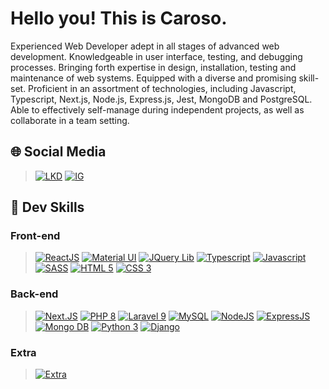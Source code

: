 # Hello you! This is Caroso.
Experienced Web Developer adept in all stages of advanced web development. Knowledgeable in user interface, testing, and debugging processes. Bringing forth expertise in design, installation, testing and maintenance of web systems. Equipped with a diverse and promising skill-set. Proficient in an assortment of technologies, including Javascript, Typescript, Next.js, Node.js, Express.js, Jest, MongoDB and PostgreSQL. Able to effectively self-manage during independent projects, as well as collaborate in a team setting.

## 🌐 Social Media
> [![LKD](https://skills.thijs.gg/icons?i=linkedin&theme=dark)](https://linkedin.com/in/rafael-karoso)
> [![IG](https://skills.thijs.gg/icons?i=instagram&theme=dark)](https://instagram.com/rafaelcaroso)

## 🎯 Dev Skills

### Front-end
> [![ReactJS](https://skills.thijs.gg/icons?i=react&theme=dark)](https://rafaelcaroso.com/)
> [![Material UI](https://skills.thijs.gg/icons?i=mui&theme=dark)](https://rafaelcaroso.com/)
> [![JQuery Lib](https://skills.thijs.gg/icons?i=jquery&theme=dark)](https://rafaelcaroso.com/)
> [![Typescript](https://skills.thijs.gg/icons?i=typescript&theme=dark)](https://rafaelcaroso.com/)
> [![Javascript](https://skills.thijs.gg/icons?i=javascript&theme=dark)](https://rafaelcaroso.com/)
> [![SASS](https://skills.thijs.gg/icons?i=sass&theme=dark)](https://rafaelcaroso.com/)
> [![HTML 5](https://skills.thijs.gg/icons?i=html&theme=dark)](https://rafaelcaroso.com/)
> [![CSS 3](https://skills.thijs.gg/icons?i=css&theme=dark)](https://rafaelcaroso.com/)
### Back-end
> [![Next.JS](https://skills.thijs.gg/icons?i=next&theme=dark)](https://rafaelcaroso.com/)
> [![PHP 8](https://skills.thijs.gg/icons?i=php&theme=dark)](https://rafaelcaroso.com/)
> [![Laravel 9](https://skills.thijs.gg/icons?i=laravel&theme=dark)](https://rafaelcaroso.com/)
> [![MySQL](https://skills.thijs.gg/icons?i=mysql&theme=dark)](https://rafaelcaroso.com/)
> [![NodeJS](https://skills.thijs.gg/icons?i=nodejs&theme=dark)](https://rafaelcaroso.com/)
> [![ExpressJS](https://skills.thijs.gg/icons?i=express&theme=dark)](https://rafaelcaroso.com/)
> [![Mongo DB](https://skills.thijs.gg/icons?i=mongo&theme=dark)](https://rafaelcaroso.com/)
> [![Python 3](https://skills.thijs.gg/icons?i=python&theme=dark)](https://rafaelcaroso.com/)
> [![Django](https://skills.thijs.gg/icons?i=django&theme=dark)](https://rafaelcaroso.com/)

### Extra
> [![Extra](https://skills.thijs.gg/icons?i=linux,git&theme=dark)](https://rafaelcaroso.com/skills)
